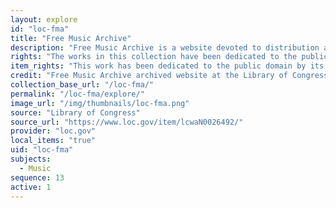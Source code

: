 ```yaml
---
layout: explore
id: "loc-fma"
title: "Free Music Archive"
description: "Free Music Archive is a website devoted to distribution and curation of rights-free music. The Library of Congress has archived this website as part of its Web Cultures Web Archive, which includes sites documenting the creation and sharing of emergent cultural traditions on the web."
rights: "The works in this collection have been dedicated to the public domain by their creators, thus are free to use and reuse without restriction. You can copy, modify, distribute and perform the works, even for commercial purposes, all without asking permission. Attribution is recommended but not required."
item_rights: "This work has been dedicated to the public domain by its creator, thus is free to use and reuse without restriction. You can copy, modify, distribute and perform the work, even for commercial purposes, all without asking permission. Attribution is recommended but not required."
credit: "Free Music Archive archived website at the Library of Congress, Web Archives Division."
collection_base_url: "/loc-fma/"
permalink: "/loc-fma/explore/"
image_url: "/img/thumbnails/loc-fma.png"
source: "Library of Congress"
source_url: "https://www.loc.gov/item/lcwaN0026492/"
provider: "loc.gov"
local_items: "true"
uid: "loc-fma"
subjects:
  - Music
sequence: 13
active: 1
---
```

